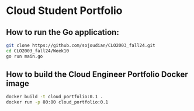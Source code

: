 # Cloud Student Portfolio

## How to run the Go application:

```bash
git clone https://github.com/sojoudian/CLO2003_fall24.git
cd CLO2003_fall24/Week10
go run main.go
```

## How to build the Cloud Engineer Portfolio Docker image
```bash
docker build -t cloud_portfolio:0.1 .
docker run -p 80:80 cloud_portfolio:0.1
```
